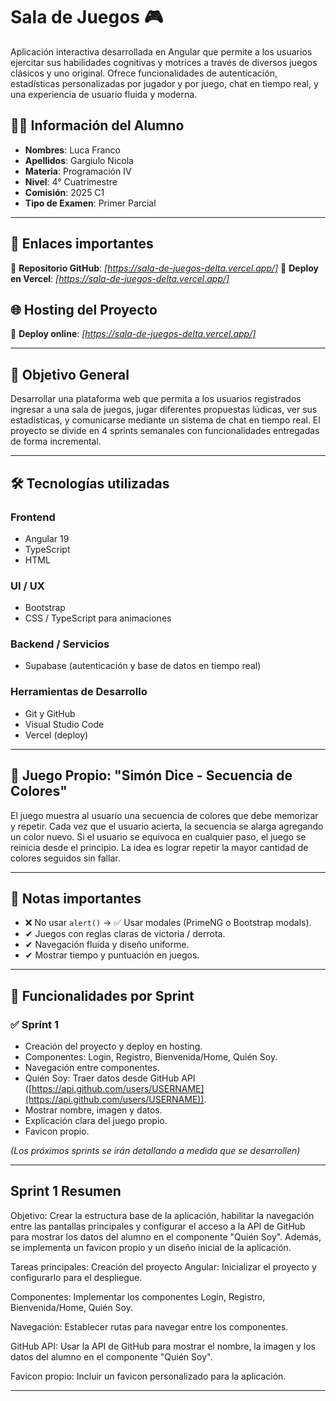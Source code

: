 
# Sala de Juegos 🎮



Aplicación interactiva desarrollada en Angular que permite a los usuarios ejercitar sus habilidades cognitivas y motrices a través de diversos juegos clásicos y uno original. Ofrece funcionalidades de autenticación, estadísticas personalizadas por jugador y por juego, chat en tiempo real, y una experiencia de usuario fluida y moderna.


## 👨‍💻 Información del Alumno
- **Nombres**: Luca Franco
- **Apellidos**: Gargiulo Nicola
- **Materia**: Programación IV
- **Nivel**: 4° Cuatrimestre 
- **Comisión**: 2025 C1
- **Tipo de Examen**: Primer Parcial

---

## 🔗 Enlaces importantes

🔗 **Repositorio GitHub**: *[https://sala-de-juegos-delta.vercel.app/]*
🔗 **Deploy en Vercel**: *[https://sala-de-juegos-delta.vercel.app/]*

## 🌐 Hosting del Proyecto

🔗 **Deploy online**: *[https://sala-de-juegos-delta.vercel.app/]*

---

## 🎯 Objetivo General

Desarrollar una plataforma web que permita a los usuarios registrados ingresar a una sala de juegos, jugar diferentes propuestas lúdicas, ver sus estadísticas, y comunicarse mediante un sistema de chat en tiempo real. El proyecto se divide en 4 sprints semanales con funcionalidades entregadas de forma incremental.


---

## 🛠️ Tecnologías utilizadas

### Frontend
- Angular 19
- TypeScript
- HTML

### UI / UX
- Bootstrap
- CSS / TypeScript para animaciones

### Backend / Servicios
- Supabase (autenticación y base de datos en tiempo real)

### Herramientas de Desarrollo
- Git y GitHub
- Visual Studio Code
- Vercel (deploy)

---


## 🧠 Juego Propio: "Simón Dice - Secuencia de Colores"
El juego muestra al usuario una secuencia de colores que debe memorizar y repetir.
Cada vez que el usuario acierta, la secuencia se alarga agregando un color nuevo.
Si el usuario se equivoca en cualquier paso, el juego se reinicia desde el principio.
La idea es lograr repetir la mayor cantidad de colores seguidos sin fallar.

---

## 📌 Notas importantes
- ❌ No usar `alert()` → ✅ Usar modales (PrimeNG o Bootstrap modals).
- ✔ Juegos con reglas claras de victoria / derrota.
- ✔ Navegación fluida y diseño uniforme.
- ✔ Mostrar tiempo y puntuación en juegos.

---

## 🚀 Funcionalidades por Sprint

### ✅ Sprint 1
- Creación del proyecto y deploy en hosting.
- Componentes: Login, Registro, Bienvenida/Home, Quién Soy.
- Navegación entre componentes.
- Quién Soy: Traer datos desde GitHub API ([https://api.github.com/users/USERNAME](https://api.github.com/users/USERNAME)).
- Mostrar nombre, imagen y datos.
- Explicación clara del juego propio.
- Favicon propio.

*(Los próximos sprints se irán detallando a medida que se desarrollen)*

---


## Sprint 1 Resumen
Objetivo:
Crear la estructura base de la aplicación, habilitar la navegación entre las pantallas principales y configurar el acceso a la API de GitHub para mostrar los datos del alumno en el componente "Quién Soy". Además, se implementa un favicon propio y un diseño inicial de la aplicación.

Tareas principales:
Creación del proyecto Angular: Inicializar el proyecto y configurarlo para el despliegue.

Componentes: Implementar los componentes Login, Registro, Bienvenida/Home, Quién Soy.

Navegación: Establecer rutas para navegar entre los componentes.

GitHub API: Usar la API de GitHub para mostrar el nombre, la imagen y los datos del alumno en el componente "Quién Soy".

Favicon propio: Incluir un favicon personalizado para la aplicación.

---